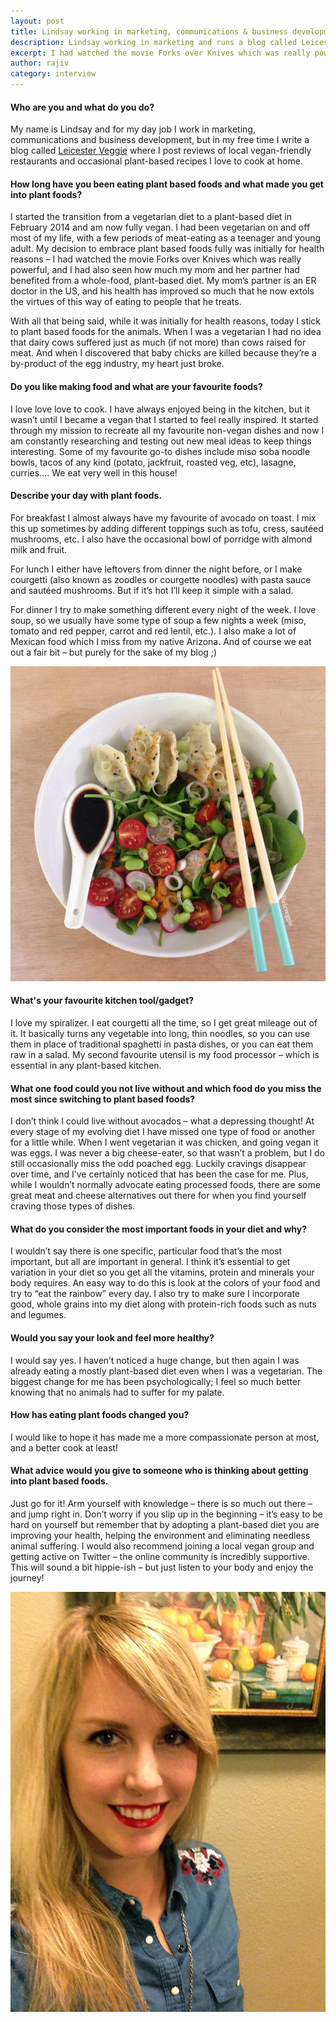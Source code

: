 ```yaml
---
layout: post
title: Lindsay working in marketing, communications & business development
description: Lindsay working in marketing and runs a blog called Leicester Veggie
excerpt: I had watched the movie Forks over Knives which was really powerful...
author: rajiv
category: interview
---
```

#### Who are you and what do you do?
My name is Lindsay and for my day job I work in marketing, communications and business development, but in my free time I write a blog called [Leicester Veggie](http://www.leicesterveggie.com) where I post reviews of local vegan-friendly restaurants and occasional plant-based recipes I love to cook at home.  
 
#### How long have you been eating plant based foods and what made you get into plant foods?
I started the transition from a vegetarian diet to a plant-based diet in February 2014 and am now fully vegan. I had been vegetarian on and off most of my life, with a few periods of meat-eating as a teenager and young adult. My decision to embrace plant based foods fully was initially for health reasons – I had watched the movie Forks over Knives which was really powerful, and I had also seen how much my mom and her partner had benefited from a whole-food, plant-based diet. My mom’s partner is an ER doctor in the US, and his health has improved so much that he now extols the virtues of this way of eating to people that he treats.
 
With all that being said, while it was initially for health reasons, today I stick to plant based foods for the animals. When I was a vegetarian I had no idea that dairy cows suffered just as much (if not more) than cows raised for meat. And when I discovered that baby chicks are killed because they’re a by-product of the egg industry, my heart just broke.
 
#### Do you like making food and what are your favourite foods?
I love love love to cook. I have always enjoyed being in the kitchen, but it wasn’t until I became a vegan that I started to feel really inspired. It started through my mission to recreate all my favourite non-vegan dishes and now I am constantly researching and testing out new meal ideas to keep things interesting. Some of my favourite go-to dishes include miso soba noodle bowls, tacos of any kind (potato, jackfruit, roasted veg, etc), lasagne, curries…. We eat very well in this house!  
 
#### Describe your day with plant foods.
For breakfast I almost always have my favourite of avocado on toast. I mix this up sometimes by adding different toppings such as tofu, cress, sautéed mushrooms, etc. I also have the occasional bowl of porridge with almond milk and fruit.
 
For lunch I either have leftovers from dinner the night before, or I make courgetti (also known as zoodles or courgette noodles) with pasta sauce and sautéed mushrooms. But if it’s hot I’ll keep it simple with a salad.
 
For dinner I try to make something different every night of the week. I love soup, so we usually have some type of soup a few nights a week (miso, tomato and red pepper, carrot and red lentil, etc.). I also make a lot of Mexican food which I miss from my native Arizona. And of course we eat out a fair bit – but purely for the sake of my blog ;)

![lindsay food](/img/lindsay-food.jpg)

#### What's your favourite kitchen tool/gadget?
I love my spiralizer. I eat courgetti all the time, so I get great mileage out of it. It basically turns any vegetable into long, thin noodles, so you can use them in place of traditional spaghetti in pasta dishes, or you can eat them raw in a salad. My second favourite utensil is my food processor – which is essential in any plant-based kitchen.
 
#### What one food could you not live without and which food do you miss the most since switching to plant based foods?
I don’t think I could live without avocados – what a depressing thought! At every stage of my evolving diet I have missed one type of food or another for a little while. When I went vegetarian it was chicken, and going vegan it was eggs. I was never a big cheese-eater, so that wasn’t a problem, but I do still occasionally miss the odd poached egg. Luckily cravings disappear over time, and I’ve certainly noticed that has been the case for me. Plus, while I wouldn’t normally advocate eating processed foods, there are some great meat and cheese alternatives out there for when you find yourself craving those types of dishes.  
 
#### What do you consider the most important foods in your diet and why?
I wouldn’t say there is one specific, particular food that’s the most important, but all are important in general. I think it’s essential to get variation in your diet so you get all the vitamins, protein and minerals your body requires. An easy way to do this is look at the colors of your food and try to “eat the rainbow” every day. I also try to make sure I incorporate good, whole grains into my diet along with protein-rich foods such as nuts and legumes.
 
#### Would you say your look and feel more healthy?
I would say yes. I haven’t noticed a huge change, but then again I was already eating a mostly plant-based diet even when I was a vegetarian. The biggest change for me has been psychologically; I feel so much better knowing that no animals had to suffer for my palate.
 
#### How has eating plant foods changed you?
I would like to hope it has made me a more compassionate person at most, and a better cook at least!
 
#### What advice would you give to someone who is thinking about getting into plant based foods.
Just go for it! Arm yourself with knowledge – there is so much out there – and jump right in. Don’t worry if you slip up in the beginning – it’s easy to be hard on yourself but remember that by adopting a plant-based diet you are improving your health, helping the environment and eliminating needless animal suffering. I would also recommend joining a local vegan group and getting active on Twitter – the online community is incredibly supportive. This will sound a bit hippie-ish – but just listen to your body and enjoy the journey!

![lindsay belle](/img/lindsay-belle.jpg)